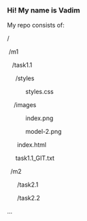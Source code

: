 ### Hi! My name is Vadim 
My repo consists of:

/
<p>&nbsp/m1</p>
  <p>&nbsp&nbsp&nbsp/task1.1</p>
       <p>&nbsp&nbsp&nbsp&nbsp&nbsp/styles</p>
            <p>&nbsp&nbsp&nbsp&nbsp&nbsp&nbsp&nbsp&nbsp&nbsp&nbsp&nbspstyles.css</p>
        <p>&nbsp&nbsp&nbsp&nbsp/images</p>
              <p>&nbsp&nbsp&nbsp&nbsp&nbsp&nbsp&nbsp&nbsp&nbsp&nbsp&nbspindex.png</p>
              <p>&nbsp&nbsp&nbsp&nbsp&nbsp&nbsp&nbsp&nbsp&nbsp&nbsp&nbspmodel-2.png</p>
        <p>&nbsp&nbsp&nbsp&nbsp&nbsp&nbspindex.html</p>
        <p>&nbsp&nbsp&nbsp&nbsp&nbsptask1.1_GIT.txt</p>
<p> &nbsp&nbsp/m2</p>
  <p> &nbsp&nbsp&nbsp&nbsp&nbsp&nbsp/task2.1</p>
  <p> &nbsp&nbsp&nbsp&nbsp&nbsp&nbsp/task2.2</p>
   ...
  


